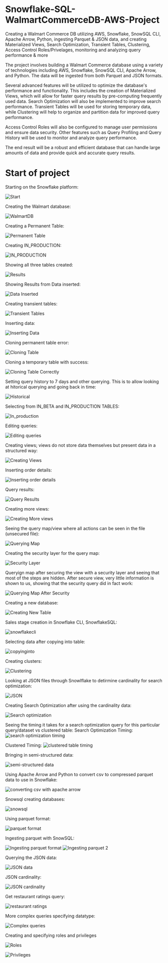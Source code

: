 # Snowflake-SQL-WalmartCommerceDB-AWS-Project
Creating a Walmart Commerce DB utilizing AWS, Snowflake, SnowSQL CLI, Apache Arrow, Python, ingesting Parquet &amp; JSON data, and creating Materialized Views, Search Optimization, Transient Tables, Clustering, Access Control Roles/Privelages, monitoring and analyzing query performance &amp; more

The project involves building a Walmart Commerce database using a variety of technologies including AWS, Snowflake, SnowSQL CLI, Apache Arrow, and Python. The data will be ingested from both Parquet and JSON formats.

Several advanced features will be utilized to optimize the database's performance and functionality. This includes the creation of Materialized Views, which will allow for faster query results by pre-computing frequently used data. Search Optimization will also be implemented to improve search performance. Transient Tables will be used for storing temporary data, while Clustering will help to organize and partition data for improved query performance.

Access Control Roles will also be configured to manage user permissions and ensure data security. Other features such as Query Profiling and Query History will be used to monitor and analyze query performance.

The end result will be a robust and efficient database that can handle large amounts of data and provide quick and accurate query results.

# Start of project

Starting on the Snowflake platform:

![Start](https://github.com/MayCooper/Snowflake-SQL-WalmartCommerceDB-AWS-Project/blob/main/Images/Start_Project_Snowflake.jpg)

Creating the Walmart database:

![WalmartDB](https://github.com/MayCooper/Snowflake-SQL-WalmartCommerceDB-AWS-Project/blob/main/Images/Creating_Walmart_DB.jpg)

Creating a Permanent Table:

![Permanent Table](https://github.com/MayCooper/Snowflake-SQL-WalmartCommerceDB-AWS-Project/blob/main/Images/Creating_Permanent_Tables.jpg)

Creating IN_PRODUCTION:

![IN_PRODUCTION](https://github.com/MayCooper/Snowflake-SQL-WalmartCommerceDB-AWS-Project/blob/main/Images/Creating_In_Production_table.jpg)

Showing all three tables created:

![Results](https://github.com/MayCooper/Snowflake-SQL-WalmartCommerceDB-AWS-Project/blob/main/Images/Tables_Created.jpg)

Showing Results from Data inserted:

![Data Inserted](https://github.com/MayCooper/Snowflake-SQL-WalmartCommerceDB-AWS-Project/blob/main/Images/Seeing%20Results.jpg)

Creating transient tables: 

![Transient Tables](https://github.com/MayCooper/Snowflake-SQL-WalmartCommerceDB-AWS-Project/blob/main/Images/Creating_Transient_Table.jpg)

Inserting data:

![Inserting Data](https://github.com/MayCooper/Snowflake-SQL-WalmartCommerceDB-AWS-Project/blob/main/Images/Inserting_Data_Into_Table.jpg)

Cloning permanent table error:

![Cloning Table](https://github.com/MayCooper/Snowflake-SQL-WalmartCommerceDB-AWS-Project/blob/main/Images/Cloning_error_temp_table.jpg)

Cloning a temporary table with success: 

![Cloning Table Correctly](https://github.com/MayCooper/Snowflake-SQL-WalmartCommerceDB-AWS-Project/blob/main/Images/Cloning_temp_table_correctly.jpg)

Setting query history to 7 days and other querying. This is to allow looking at hitorical querying and going back in time:

![Historical](https://github.com/MayCooper/Snowflake-SQL-WalmartCommerceDB-AWS-Project/blob/main/Images/Setting_History_to_7_Days.jpg)

Selecting from IN_BETA and IN_PRODUCTION TABLES: 

![In_production](https://github.com/MayCooper/Snowflake-SQL-WalmartCommerceDB-AWS-Project/blob/main/Images/Querying_In_Production_Setting_Data.jpg)

Editing queries:

![Editing queries](https://github.com/MayCooper/Snowflake-SQL-WalmartCommerceDB-AWS-Project/blob/main/Images/Editing_Data.jpg)

Creating views; views do not store data themselves but present data in a structured way:

![Creating Views](https://github.com/MayCooper/Snowflake-SQL-WalmartCommerceDB-AWS-Project/blob/main/Images/Creating_Views.jpg)

Inserting order details:

![Inserting order details](https://github.com/MayCooper/Snowflake-SQL-WalmartCommerceDB-AWS-Project/blob/main/Images/Inserting_Order_Details.jpg)

Query results:

![Query Results](https://github.com/MayCooper/Snowflake-SQL-WalmartCommerceDB-AWS-Project/blob/main/Images/Results.jpg)

Creating more views:

![Creating More views](https://github.com/MayCooper/Snowflake-SQL-WalmartCommerceDB-AWS-Project/blob/main/Images/Creating_more_views.jpg)

Seeing the query map/view where all actions can be seen in the file (unsecured file):

![Querying Map](https://github.com/MayCooper/Snowflake-SQL-WalmartCommerceDB-AWS-Project/blob/main/Images/Querying_Map.jpg)

Creating the security layer for the query map:

![Security Layer](https://github.com/MayCooper/Snowflake-SQL-WalmartCommerceDB-AWS-Project/blob/main/Images/Creating_Security_Layer.jpg)

Queryign map after securing the view with a security layer and seeing that most of the steps are hidden. After secure view, very little information is shown to us, showing that the security query did in fact work:

![Querying Map After Security](https://github.com/MayCooper/Snowflake-SQL-WalmartCommerceDB-AWS-Project/blob/main/Images/Query_map_after_secure_view.jpg)

Creating a new database:

![Creating New Table](https://github.com/MayCooper/Snowflake-SQL-WalmartCommerceDB-AWS-Project/blob/main/Images/Creating_new_database.jpg)

Sales stage creation in Snowflake CLI, SnowflakeSQL:

![snowflakecli](https://github.com/MayCooper/Snowflake-SQL-WalmartCommerceDB-AWS-Project/blob/main/Images/snowflake_CLI_copying_into.jpg)

Selecting data after copying into table:

![copyinginto](https://github.com/MayCooper/Snowflake-SQL-WalmartCommerceDB-AWS-Project/blob/main/Images/Selecting_data_after_cli.jpg)

Creating clusters:

![Clustering](https://github.com/MayCooper/Snowflake-SQL-WalmartCommerceDB-AWS-Project/blob/main/Images/Clustering.jpg)

Looking at JSON files through Snowlflake to detirmine cardinality for search optimization: 

![JSON](https://github.com/MayCooper/Snowflake-SQL-WalmartCommerceDB-AWS-Project/blob/main/Images/Showing_JSON_table_In_Snowflake.jpg)

Creating Search Optimization after using the cardinality data:

![Search optimization](https://github.com/MayCooper/Snowflake-SQL-WalmartCommerceDB-AWS-Project/blob/main/Images/Search_Optimization.jpg)

Seeing the timing it takes for a search optimization query for this particular query/dataset vs clustered table:
Search Optimization Timing:
![search optimization timing](https://github.com/MayCooper/Snowflake-SQL-WalmartCommerceDB-AWS-Project/blob/main/Images/Search_Optimization_Timing_Query.jpg)

Clustered Timing:
![clustered table timing](https://github.com/MayCooper/Snowflake-SQL-WalmartCommerceDB-AWS-Project/blob/main/Images/Clustered_table_timing.jpg)

Bringing in semi-structured data: 

![semi-structured data](https://github.com/MayCooper/Snowflake-SQL-WalmartCommerceDB-AWS-Project/blob/main/Images/Bringing_semi-structured_data.jpg)

Using Apache Arrow and Python to convert csv to compressed parquet data to use in Snowflake:

![converting csv with apache arrow](https://github.com/MayCooper/Snowflake-SQL-WalmartCommerceDB-AWS-Project/blob/main/Images/Converting_CSV_with_Apache_Arrow.jpg)

Snowsql creating databases:

![snowsql](https://github.com/MayCooper/Snowflake-SQL-WalmartCommerceDB-AWS-Project/blob/main/Images/snowsql.jpg)

Using parquet format:

![parquet format](https://github.com/MayCooper/Snowflake-SQL-WalmartCommerceDB-AWS-Project/blob/main/Images/parquet_format_snowsql.jpg)

Ingesting parquet with SnowSQL:

![Ingesting parquet format](https://github.com/MayCooper/Snowflake-SQL-WalmartCommerceDB-AWS-Project/blob/main/Images/Ingesting_JSON_data.jpg)
![Ingesting parquet 2](https://github.com/MayCooper/Snowflake-SQL-WalmartCommerceDB-AWS-Project/blob/main/Images/Ingesting_JSON_Snowsql_second%20stage.jpg)

Querying the JSON data:

![JSON data](https://github.com/MayCooper/Snowflake-SQL-WalmartCommerceDB-AWS-Project/blob/main/Images/Selecting_JSON_Data.jpg)

JSON cardinality:

![JSON cardinality](https://github.com/MayCooper/Snowflake-SQL-WalmartCommerceDB-AWS-Project/blob/main/Images/JSON_cardinality.jpg)

Get restaurant ratings query:

![restaurant ratings](https://github.com/MayCooper/Snowflake-SQL-WalmartCommerceDB-AWS-Project/blob/main/Images/Getting_Restaurant_Ratings.jpg)

More complex queries specifying datatype:

![Complex queries](https://github.com/MayCooper/Snowflake-SQL-WalmartCommerceDB-AWS-Project/blob/main/Images/complex_queries.jpg)

Creating and specifying roles and privileges 

![Roles](https://github.com/MayCooper/Snowflake-SQL-WalmartCommerceDB-AWS-Project/blob/main/Images/Roles.jpg)

![Privileges](https://github.com/MayCooper/Snowflake-SQL-WalmartCommerceDB-AWS-Project/blob/main/Images/Granting_Access_Privileges.jpg)
